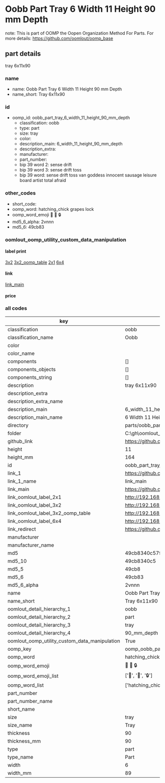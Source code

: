 # Oobb Part Tray 6 Width 11 Height 90 mm Depth  

note: This is part of OOMP the Oopen Organization Method For Parts. For more details: https://github.com/oomlout/oomp_base

##  part details
  



tray 6x11x90



### name
* name: Oobb Part Tray 6 Width 11 Height 90 mm Depth
* name_short: Tray 6x11x90 
### id
* oomp_id: oobb_part_tray_6_width_11_height_90_mm_depth
  * classification: oobb
  * type: part
  * size: tray
  * color: 
  * description_main: 6_width_11_height_90_mm_depth
  * description_extra: 
  * manufacturer: 
  * part_number: 
  * bip 39 word 2: sense drift
  * bip 39 word 3: sense drift toss
  * bip 39 word: sense drift toss van goddess innocent sausage leisure board artist total afraid

### other_codes
* short_code: 
* oomp_word: hatching_chick grapes lock
* oomp_word_emoji :hatching_chick: :grapes: :lock:
* md5_6_alpha: 2vnnn
* md5_6: 49cb83






### oomlout_oomp_utility_custom_data_manipulation
#### label print
[3x2](http://192.168.1.245:1112/?label=oomp%202vnnn)
[3x2_oomp_table](http://192.168.1.108:1112/?label=oomp%202vnnn)
[2x1](http://192.168.1.242:1112/?label=oomp%202vnnn)
[6x4](http://192.168.1.55:1112/?label=oomp%202vnnn)    

#### link

[link_main](https://github.com/oomlout/oomlout_oobb_version_4_generated_parts/tree/main/navigation_oomp/oobb/part/tray/6_width_11_height_90_mm_depth/part)                              

#### price







### all codes 
| key | value |  
| --- | --- |  
| classification | oobb |  
| classification_name | Oobb |  
| color |  |  
| color_name |  |  
| components | [] |  
| components_objects | [] |  
| components_string | [] |  
| description | tray 6x11x90 |  
| description_extra |  |  
| description_extra_name |  |  
| description_main | 6_width_11_height_90_mm_depth |  
| description_main_name | 6 Width 11 Height 90 mm Depth |  
| directory | parts/oobb_part_tray_6_width_11_height_90_mm_depth |  
| folder | C:\gh\oomlout_oobb_version_4_generated_parts\parts\oobb_part_tray_6_width_11_height_90_mm_depth |  
| github_link | https://github.com/oomlout/oomlout_oomp_part_src/tree/main/parts/oobb_part_tray_6_width_11_height_90_mm_depth |  
| height | 11 |  
| height_mm | 164 |  
| id | oobb_part_tray_6_width_11_height_90_mm_depth |  
| link_1 | https://github.com/oomlout/oomlout_oobb_version_4_generated_parts/tree/main/navigation_oomp/oobb/part/tray/6_width_11_height_90_mm_depth/part |  
| link_1_name | link_main |  
| link_main | https://github.com/oomlout/oomlout_oobb_version_4_generated_parts/tree/main/navigation_oomp/oobb/part/tray/6_width_11_height_90_mm_depth/part |  
| link_oomlout_label_2x1 | http://192.168.1.242:1112/?label=oomp%202vnnn |  
| link_oomlout_label_3x2 | http://192.168.1.245:1112/?label=oomp%202vnnn |  
| link_oomlout_label_3x2_oomp_table | http://192.168.1.108:1112/?label=oomp%202vnnn |  
| link_oomlout_label_6x4 | http://192.168.1.55:1112/?label=oomp%202vnnn |  
| link_redirect | https://github.com/oomlout/oomlout_oobb_version_4_generated_parts/tree/main/parts/oobb_tray_06_11_90 |  
| manufacturer |  |  
| manufacturer_name |  |  
| md5 | 49cb8340c57fb7f5d2321f13cb50b61e |  
| md5_10 | 49cb8340c5 |  
| md5_5 | 49cb8 |  
| md5_6 | 49cb83 |  
| md5_6_alpha | 2vnnn |  
| name | Oobb Part Tray 6 Width 11 Height 90 mm Depth |  
| name_short | Tray 6x11x90  |  
| oomlout_detail_hierarchy_1 | oobb |  
| oomlout_detail_hierarchy_2 | part |  
| oomlout_detail_hierarchy_3 | tray |  
| oomlout_detail_hierarchy_4 | 90_mm_depth |  
| oomlout_oomp_utility_custom_data_manipulation | True |  
| oomp_key | oomp_oobb_part_tray_6_width_11_height_90_mm_depth |  
| oomp_word | hatching_chick grapes lock |  
| oomp_word_emoji | :hatching_chick: :grapes: :lock: |  
| oomp_word_emoji_list | [':hatching_chick:', ':grapes:', ':lock:'] |  
| oomp_word_list | ['hatching_chick', 'grapes', 'lock'] |  
| part_number |  |  
| part_number_name |  |  
| short_name |  |  
| size | tray |  
| size_name | Tray |  
| thickness | 90 |  
| thickness_mm | 90 |  
| type | part |  
| type_name | Part |  
| width | 6 |  
| width_mm | 89 |  
